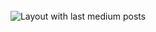 <br clear="both">

<div align="center">
  <img src="https://github-read-medium-git-main.pahlevikun.vercel.app/latest?limit=4&username=DonnTech&theme=default" alt="Layout with last medium posts"  />
</div>

###

